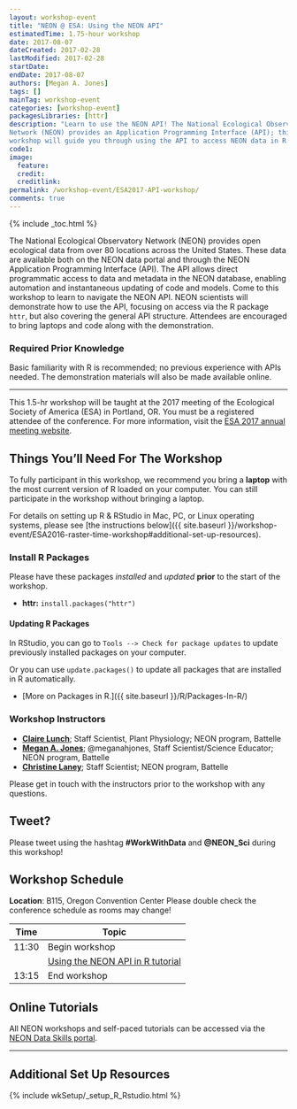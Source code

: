 ```yaml
---
layout: workshop-event
title: "NEON @ ESA: Using the NEON API"
estimatedTime: 1.75-hour workshop
date: 2017-08-07
dateCreated: 2017-02-28
lastModified: 2017-02-28
startDate: 
endDate: 2017-08-07
authors: [Megan A. Jones]
tags: []
mainTag: workshop-event
categories: [workshop-event]
packagesLibraries: [httr]
description: "Learn to use the NEON API! The National Ecological Observatory 
Network (NEON) provides an Application Programming Interface (API); this 
workshop will guide you through using the API to access NEON data in R."
code1: 
image:
  feature: 
  credit:
  creditlink: 
permalink: /workshop-event/ESA2017-API-workshop/
comments: true 
---
```


{% include _toc.html %}

The National Ecological Observatory Network (NEON) provides open ecological data 
from over 80 locations across the United States. These data are available both 
on the NEON data portal and through the NEON Application Programming Interface 
(API). The API allows direct programmatic access to data and metadata in the 
NEON database, enabling automation and instantaneous updating of code and models. 
Come to this workshop to learn to navigate the NEON API. NEON scientists will 
demonstrate how to use the API, focusing on access via the R package `httr`, but 
also covering the general API structure. Attendees are encouraged to bring 
laptops and code along with the demonstration. 

### Required Prior Knowledge

Basic familiarity with R is recommended; no previous experience with APIs 
needed. The demonstration materials will also be made available online. 

***

This 1.5-hr workshop will be taught at the 2017 meeting of the Ecological
Society of America (ESA) in Portland, OR. You must be a registered 
attendee of the conference. For more information, visit the 
<a href="http://www.esa.org/portland/" target="_blank">ESA 2017 annual meeting website</a>.

<div id="objectives" markdown="1">

## Things You’ll Need For The Workshop

To fully participant in this workshop, we recommend you bring a **laptop** with 
the most current version of R loaded on your computer. You can still participate
in the workshop without bringing a laptop. 

For details on setting up R & RStudio in Mac, PC, or Linux operating systems, 
please see [the instructions below]({{ site.baseurl }}/workshop-event/ESA2016-raster-time-workshop#additional-set-up-resources).

### Install R Packages

Please have these packages *installed* and *updated* **prior** to the start of 
the workshop.

* **httr:** `install.packages("httr")`

#### Updating R Packages

In RStudio, you can go to `Tools --> Check for package updates` to update 
previously installed packages on your computer.

Or you can use `update.packages()` to update all packages that are 
installed in R automatically. 

* [More on Packages in R.]({{ site.baseurl }}/R/Packages-In-R/)

</div>

### Workshop Instructors
* **[Claire Lunch](http://www.neonscience.org/about/staff/claire-lunch)**; Staff Scientist, Plant Physiology; NEON program, Battelle
* **[Megan A. Jones](http://www.neonscience.org/about/staff/megan-jones)**; @meganahjones, Staff Scientist/Science Educator; NEON program, Battelle
* **[Christine Laney](http://www.neonscience.org/about/staff/christine-laney)**; Staff Scientist; NEON program, Battelle

Please get in touch with the instructors prior to the workshop with any questions.

## Tweet?  
Please tweet using the hashtag **#WorkWithData** and **@NEON_Sci** during this 
workshop!

## Workshop Schedule

**Location**: B115, Oregon Convention Center
Please double check the conference schedule as rooms may change!


| Time	| Topic	
|-------------|---------------
| 11:30	| Begin workshop
| 	| <a href="{{ site.baseurl }}/R/neon-api/" target="_blank"> Using the NEON API in R tutorial </a>   
| 13:15	| End workshop


## Online Tutorials

All NEON workshops and self-paced tutorials can be accessed via the 
<a href="http://www.neondataskills.org/" target="_blank">NEON
Data Skills portal</a>.

***

## Additional Set Up Resources

{% include wkSetup/_setup_R_Rstudio.html %}
